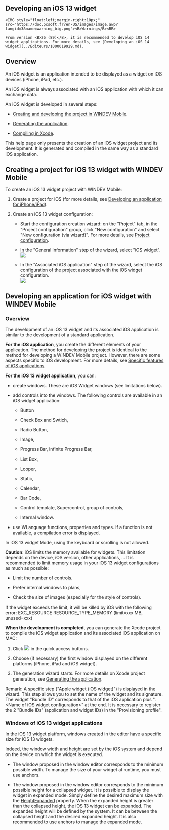 


## Developing an iOS 13 widget
			

<DIV class="specObsolete">
	<IMG style="float:left;margin-right:10px;" src="https://doc.pcsoft.fr/en-US/images/image.awp?langid=3&name=warning_big.png"><B>Warning</B><BR>
	From version <B>26 (89)</B>, it is recommended to develop iOS 14 widget applications. For more details, see [Developing an iOS 14 widget](../Editeurs/1000019929.md).
</DIV><a name="NOTE1"></a>
<a name="NOTE1_1"></a>


## Overview
<a name="overview_ELTTEXTE000173"></a>
An iOS widget is an application intended to be displayed as a widget on iOS devices (iPhone, iPad, etc.).

An iOS widget is always associated with an iOS application with which it can exchange data.

An iOS widget is developed in several steps: 

- [Creating and developing the project in WINDEV Mobile](#NOTE2_1). 

- [Generating the application](../Editeurs/1000019908.md).

- [Compiling in Xcode](../Editeurs/1000019878.md). 




This help page only presents the creation of an iOS widget project and its development. It is generated and compiled in the same way as a standard iOS application.

<a name="NOTE2"></a>
<a name="NOTE2_1"></a>


## Creating a project for iOS 13 widget with WINDEV Mobile
<a name="creating_project_for_ios_13_widget_with_windev_mobile_ELTTEXTE000197"></a>
To create an iOS 13 widget project with WINDEV Mobile: 

1. Create a project for iOS (for more details, see [Developing an application for iPhone/iPad](../Editeurs/1000019818.md)).

2. Create an iOS 13 widget configuration:

	- Start the configuration creation wizard: on the "Project" tab, in the "Project configuration" group, click "New configuration" and select "New configuration (via wizard)". 
			For more details, see [Project configuration](../Editeurs/9000030.md).

	- In the "General information" step of the wizard, select "iOS widget".<br>![](https://doc.pcsoft.fr/en-US/images/image.awp?langid=3&name=Cr%E9erAppliWidgetIOS13%20-%20HC%20N%B0001.gif&type=thumb)


	- In the "Associated iOS application" step of the wizard, select the iOS configuration of the project associated with the iOS widget configuration.<br>![](https://doc.pcsoft.fr/en-US/images/image.awp?langid=3&name=Cr%E9erAppliWidgetIOS13%20-%20HC%20N%B0002.gif&type=thumb)




<a name="NOTE3"></a>
<a name="NOTE3_1"></a>


## Developing an application for iOS widget with WINDEV Mobile
<a name="developing_application_for_ios_widget_with_windev_mobile_ELTTEXTE000221"></a>


### Overview
<a name="overview_ELTPARAGRAPHE000064"></a>

The development of an iOS 13 widget and its associated iOS application is similar to the development of a standard application.

**For the iOS application**, you create the different elements of your application. The method for developing the project is identical to the method for developing a WINDEV Mobile project. However, there are some aspects specific to iOS development. For more details, see [Specific features of iOS applications](../Editeurs/1000019865.md).

**For the iOS 13 widget application**, you can:

- create windows. These are iOS Widget windows (see limitations below).

- add controls into the windows. The following controls are available in an iOS widget application: 

	- Button

	- Check Box and Swtich,

	- Radio Button,

	- Image, 

	- Progress Bar, Infinite Progress Bar,

	- List Box, 

	- Looper, 

	- Static,  

	- Calendar, 

	- Bar Code, 

	- Control template, Supercontrol, group of controls,

	- Internal window.




- use WLanguage functions, properties and types. If a function is not available, a compilation error is displayed.




In iOS 13 widget Mode, using the keyboard or scrolling is not allowed. 

**Caution**: iOS limits the memory available for widgets. This limitation depends on the device, iOS version, other applications, ... It is recommended to limit memory usage in your iOS 13 widget configurations as much as possible:

- Limit the number of controls. 

- Prefer internal windows to plans,

- Check the size of images (especially for the style of controls). 


If the widget exceeds the limit, it will be killed by iOS with the following error: EXC_RESOURCE RESOURCE_TYPE_MEMORY (limit=xxx MB, unused=xxx)

**When the development is completed**, you can generate the Xcode project to compile the iOS widget application and its associated iOS application on MAC: 

1. Click ![](https://doc.pcsoft.fr/en-US/images/image.awp?langid=3&name=ico_generation_IOS.gif) in the quick access buttons. 

2. Choose (if necessary) the first window displayed on the different platforms (iPhone, iPad and iOS widget).

3. The generation wizard starts. For more details on Xcode project generation, see [Generating the application](../Editeurs/1000019908.md).


Remark: A specific step ("Apple widget (iOS widget)") is displayed in the wizard. This step allows you to set the name of the widget and its signature. The widget "Bundle ID" corresponds to that of the iOS application plus ".&lt;Name of iOS widget configuration&gt;" at the end. It is necessary to register the 2 "Bundle IDs" (application and widget IDs) in the "Provisioning profile". 


### Windows of iOS 13 widget applications
<a name="windows_ios_13_widget_applications_ELTPARAGRAPHE000116"></a>

In the iOS 13 widget platform, windows created in the editor have a specific size for iOS 13 widgets. 

Indeed, the window width and height are set by the iOS system and depend on the device on which the widget is executed. 

- The window proposed in the window editor corresponds to the minimum possible width. To manage the size of your widget at runtime, you must use anchors. 

- The window proposed in the window editor corresponds to the minimum possible height for a collapsed widget. It is possible to display the widget in expanded mode. Simply define the desired maximum size with the [HeightExpanded](../Proprietes/1000024950.md) property. When the expanded height is greater than the collapsed height, the iOS 13 widget can be expanded. The expanded height will be defined by the system. It can be between the collapsed height and the desired expanded height. It is also recommended to use anchors to manage the expanded mode. 





